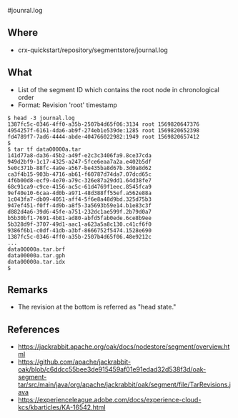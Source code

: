 #jounral.log

## Where

- crx-quickstart/repository/segmentstore/journal.log

## What

- List of the segment ID which contains the root node in chronological order
- Format: Revision 'root' timestamp

```
$ head -3 journal.log
1387fc5c-0346-4ff0-a35b-2507b4d65f06:3134 root 1569820647376
4954257f-6161-4da6-ab9f-274eb1e539de:1285 root 1569820652398
fd4789f7-7ad6-4444-abde-404766022982:1949 root 1569820657412
$
$ tar tf data00000a.tar
141d77a8-da36-45b2-a49f-e2c3c3406fa9.8ce37cda
949d2bf9-1c17-4325-a247-5fce6eaa7a2a.e402b5df
5e0c371b-88fc-4a9e-a567-be435ba8d67b.3d0a8d62
ca3f4b15-903b-4716-ab61-f60787d74da7.07dcd65c
4f6b00d8-ecf9-4e70-a79c-326e87a29dd1.64d38fe7
68c91ca9-c9ce-4156-ac5c-61d4769f1eec.8545fca9
9ef40e10-6caa-4d0b-a971-48d388ff55ef.a562e88a
1c043fa7-db09-4051-aff4-5f6e8a48d9bd.325d75b3
947ef451-f0ff-4d9b-a8f5-3a5693b59e14.b1e83c3f
d882d4a6-39d6-45fe-a751-232dc1ae599f.2b79d0a7
b5b30bf1-7691-4b81-ad80-abfd5fab0ede.6ce8b9ee
5b328d9f-3707-49d1-aac1-a623a5a8c130.c41cf6f0
9386f6b1-c0df-41db-a3bf-8666752f5474.1528e690
1387fc5c-0346-4ff0-a35b-2507b4d65f06.48e9212c
...
data00000a.tar.brf
data00000a.tar.gph
data00000a.tar.idx
$
```

## Remarks

- The revision at the bottom is referred as "head state."

## References

- https://jackrabbit.apache.org/oak/docs/nodestore/segment/overview.html
- https://github.com/apache/jackrabbit-oak/blob/c6ddcc55bee3de915459af01e91edad32d538f3d/oak-segment-tar/src/main/java/org/apache/jackrabbit/oak/segment/file/TarRevisions.java
- https://experienceleague.adobe.com/docs/experience-cloud-kcs/kbarticles/KA-16542.html

